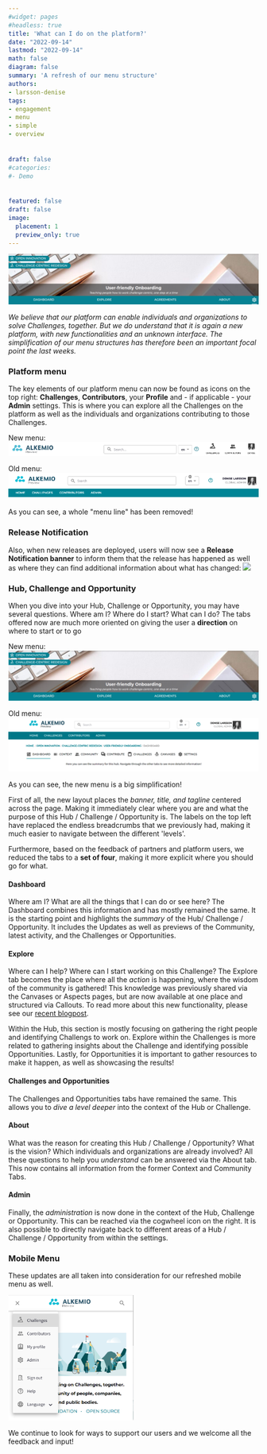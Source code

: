 ```yaml
---
#widget: pages
#headless: true
title: 'What can I do on the platform?'
date: "2022-09-14"
lastmod: "2022-09-14"
math: false
diagram: false
summary: 'A refresh of our menu structure'
authors:
- larsson-denise
tags:
- engagement
- menu
- simple
- overview


draft: false
#categories:
#- Demo


featured: false
draft: false
image:
  placement: 1
  preview_only: true
---
```


![](./header.png)

<i>We believe that our platform can enable individuals and organizations to solve Challenges, together. But we do understand that it is again a new platform, with new functionalities and an unknown interface. The simplification of our menu structures has therefore been an important focal point the last weeks.</i>

### Platform menu
The key elements of our platform menu can now be found as icons on the top right: <b>Challenges</b>, <b>Contributors</b>, your <b>Profile</b> and - if applicable - your <b>Admin</b> settings. This is where you can explore all the Challenges on the platform as well as the individuals and organizations contributing to those Challenges.  

New menu:
![](./new-platform-menu.png)

Old menu:
![](./old-platform-menu.png)

As you can see, a whole "menu line" has been removed!

### Release Notification
Also, when new releases are deployed, users will now see a <b>Release Notification banner</b> to inform them that the release has happened as well as where they can find additional information about what has changed:
![](./new-release-notification.png)

### Hub, Challenge and Opportunity

When you dive into your Hub, Challenge or Opportunity, you may have several questions. Where am I? Where do I start? What can I do? The tabs offered now are much more oriented on giving the user a <b>direction</b> on where to start or to go

New menu:
![](./new-opportunity-menu.png)

Old menu:
![](./old-menu.png)

As you can see, the new menu is a big simplification!  

First of all, the new layout places the <i>banner, title, and tagline</i> centered across the page. Making it immediately clear where you are and what the purpose of this Hub / Challenge / Opportunity is. The labels on the top left have replaced the endless breadcrumbs that we previously had, making it much easier to navigate between the different 'levels'.

Furthermore, based on the feedback of partners and platform users, we reduced the tabs to a <b>set of four</b>, making it more explicit where you should go for what. 

#### Dashboard
Where am I? What are all the things that I can do or see here? The Dashboard combines this information and has mostly remained the same. It is the starting point and highlights the <i>summary</i> of the Hub/ Challenge / Opportunity. It includes the Updates as well as previews of the Community, latest activity, and the Challenges or Opportunities. 

#### Explore
Where can I help? Where can I start working on this Challenge? The Explore tab becomes the place where all the <i>action</i> is happening, where the wisdom of the community is gathered! This knowledge was previously shared via the Canvases or Aspects pages, but are now available at one place and structured via Callouts. To read more about this new functionality, please see our [recent blogpost](https://www.alkemio.foundation/post/2022-09-callouts/).

Within the Hub, this section is mostly focusing on gathering the right people and identifying Challengs to work on. Explore within the Challenges is more related to gathering insights about the Challenge and identifying possible Opportunities. Lastly, for Opportunities it is important to gather resources to make it happen, as well as showcasing the results!

#### Challenges and Opportunities
The Challenges and Opportunities tabs have remained the same. This allows you to <i>dive a level deeper</i> into the context of the Hub or Challenge.

#### About
What was the reason for creating this Hub / Challenge / Opportunity? What is the vision? Which individuals and organizations are already involved? All these questions to help you <i>understand</i> can be answered via the About tab. This now contains all information from the former Context and Community Tabs. 

#### Admin
Finally, the <i>administration</i> is now done in the context of the Hub, Challenge or Opportunity. This can be reached via the cogwheel icon on the right. It is also possible to directly navigate back to different areas of a Hub / Challenge / Opportunity from within the settings.

### Mobile Menu 
These updates are all taken into consideration for our refreshed mobile menu as well.

<img src="./mobile-menu.png" width="50%" 
class="align-center">

We continue to look for ways to support our users and we welcome all the feedback and input!   
